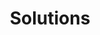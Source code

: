 ---
layout: guide
title: "Solutions"
category: "Chemistry"
link: "https://docs.google.com/document/d/1QpxgIFDtMaLhXMOCHiVyyaBfbXPprXIBK-QNq4rtcRc/"
description: "Types of solutions, solute vs. solvent, solubility, concentration, colligative properties."
---